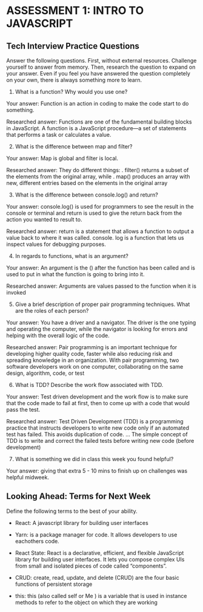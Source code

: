 # ASSESSMENT 1: INTRO TO JAVASCRIPT
## Tech Interview Practice Questions

Answer the following questions. First, without external resources. Challenge yourself to answer from memory. Then, research the question to expand on your answer. Even if you feel you have answered the question completely on your own, there is always something more to learn.   

1. What is a function? Why would you use one?

  Your answer: Function is an action in coding to make the code start to do something.

  Researched answer: Functions are one of the fundamental building blocks in JavaScript. A function is a JavaScript procedure—a set of statements that performs a task or calculates a value.



2. What is the difference between map and filter?

  Your answer: Map is global and filter is local.

  Researched answer: They do different things: . filter() returns a subset of the elements from the original array, while . map() produces an array with new, different entries based on the elements in the original array



3. What is the difference between console.log() and return?

  Your answer: console.log() is used for programmers to see the result in the console or terminal and return is used to give the return back from the action you wanted to result to.

  Researched answer: return is a statement that allows a function to output a value back to where it was called. console. log is a function that lets us inspect values for debugging purposes.



4. In regards to functions, what is an argument?

  Your answer: An argument is the () after the function has been called and is used to put in what the function is going to bring into it.

  Researched answer: Arguments are values passed to the function when it is invoked



5. Give a brief description of proper pair programming techniques. What are the roles of each person?

  Your answer: You have a driver and a navigator. The driver is the one typing and operating the computer, while the navigator is looking for errors and helping with the overall logic of the code.

  Researched answer:
Pair programming is an important technique for developing higher quality code, faster while also reducing risk and spreading knowledge in an organization. With pair programming, two software developers work on one computer, collaborating on the same design, algorithm, code, or test


6. What is TDD? Describe the work flow associated with TDD.

  Your answer: Test driven development and the work flow is to make sure that the code made to fail at first, then to come up with a code that would pass the test.

  Researched answer:
Test Driven Development (TDD) is a programming practice that instructs developers to write new code only if an automated test has failed. This avoids duplication of code. ... The simple concept of TDD is to write and correct the failed tests before writing new code (before development)


7. What is something we did in class this week you found helpful?  

  Your answer: giving that extra 5 - 10 mins to finish up on challenges was helpful midweek.



## Looking Ahead: Terms for Next Week

Define the following terms to the best of your ability.

- React: A javascript library for building user interfaces

- Yarn: is a package manager for code. It allows developers to use eachothers code.

- React State: React is a declarative, efficient, and flexible JavaScript library for building user interfaces. It lets you compose complex UIs from small and isolated pieces of code called “components”.

- CRUD: create, read, update, and delete (CRUD) are the four basic functions of persistent storage

- this: this (also called self or Me ) is a variable that is used in instance methods to refer to the object on which they are working
